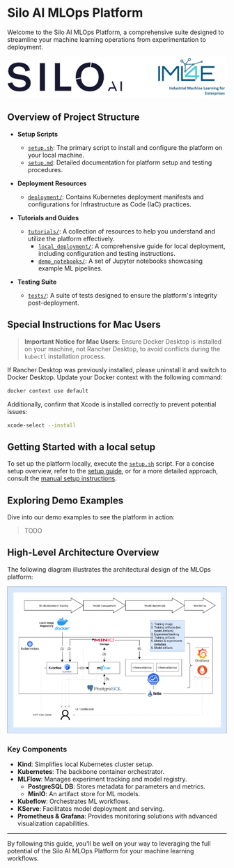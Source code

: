 # Silo AI MLOps Platform

Welcome to the Silo AI MLOps Platform, a comprehensive suite designed to streamline your machine learning operations from experimentation to deployment.

![siloai-iml4e-logos.png](resources/img/siloai-iml4e-logos.png)

## Overview of Project Structure

- **Setup Scripts**
  - [`setup.sh`](setup.sh): The primary script to install and configure the platform on your local machine.
  - [`setup.md`](setup.md): Detailed documentation for platform setup and testing procedures.

- **Deployment Resources**
  - [`deployment/`](deployment): Contains Kubernetes deployment manifests and configurations for Infrastructure as Code (IaC) practices.

- **Tutorials and Guides**
  - [`tutorials/`](tutorials): A collection of resources to help you understand and utilize the platform effectively.
    - [`local_deployment/`](tutorials/local_deployment): A comprehensive guide for local deployment, including configuration and testing instructions.
    - [`demo_notebooks/`](tutorials/demo_notebooks): A set of Jupyter notebooks showcasing example ML pipelines.

- **Testing Suite**
  - [`tests/`](tests): A suite of tests designed to ensure the platform's integrity post-deployment.

## Special Instructions for Mac Users

> **Important Notice for Mac Users:** Ensure Docker Desktop is installed on your machine, not Rancher Desktop, to avoid conflicts during the `kubectl` installation process.

If Rancher Desktop was previously installed, please uninstall it and switch to Docker Desktop. Update your Docker context with the following command:

```bash
docker context use default
```

Additionally, confirm that Xcode is installed correctly to prevent potential issues:

```bash
xcode-select --install
```

## Getting Started with a local setup

To set up the platform locally, execute the [`setup.sh`](setup.sh) script. For a concise setup overview, refer to the [setup guide](setup.md), or for a more detailed approach, consult the [manual setup instructions](tutorials/local_deployment).

## Exploring Demo Examples

Dive into our demo examples to see the platform in action:

> TODO

[//]: # (- **Jupyter Notebooks**:)

[//]: # (  - Explore ML pipelines related to wine quality analysis.)

[//]: # (  - Investigate fairness and energy monitoring in ML pipelines.)

[//]: # (  - [Demo Notebooks]&#40;tutorials/demo_notebooks&#41;)

[//]: # ()
[//]: # (- **Project Use-Case**:)

[//]: # (  - Examine the RD/IML4E Siemens use-case featuring TTPLA/YOLACT.)

[//]: # (  - [Siemens Use-Case Project]&#40;https://bitbucket.org/siloai/rd-iml4e-ttpla-siemens-usecase/src/master/&#41;)

[//]: # ()
[//]: # (- **Interactive Tutorials**:)

[//]: # (  - Get hands-on with MLflow, Kubeflow Pipelines, and KServe through these interactive resources:)

[//]: # (    - [Try out MLflow]&#40;tutorials/resources/try-mlflow&#41;)

[//]: # (    - [Try out Kubeflow Pipelines]&#40;tutorials/resources/try-kubeflow-pipelines&#41;)

[//]: # (    - [Try out Kserve]&#40;tutorials/resources/try-kserve&#41;)

## High-Level Architecture Overview

The following diagram illustrates the architectural design of the MLOps platform:

![MLOps Platform Architecture](resources/img/mlops-platform-diagram.png)

### Key Components

- **Kind**: Simplifies local Kubernetes cluster setup.
- **Kubernetes**: The backbone container orchestrator.
- **MLFlow**: Manages experiment tracking and model registry.
  - **PostgreSQL DB**: Stores metadata for parameters and metrics.
  - **MinIO**: An artifact store for ML models.
- **Kubeflow**: Orchestrates ML workflows.
- **KServe**: Facilitates model deployment and serving.
- **Prometheus & Grafana**: Provides monitoring solutions with advanced visualization capabilities.

---

By following this guide, you'll be well on your way to leveraging the full potential of the Silo AI MLOps Platform for your machine learning workflows.